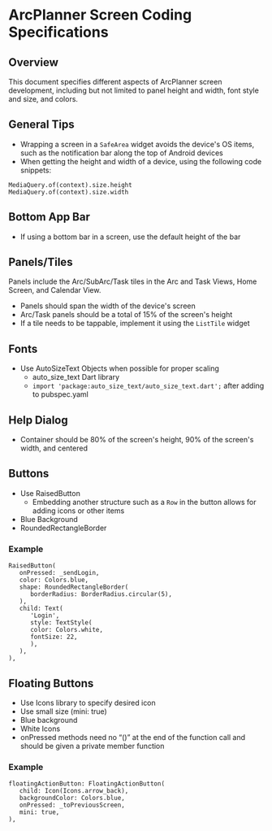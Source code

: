 # ArcPlanner Screen Coding Specifications #
## Overview ##
This document specifies different aspects of ArcPlanner screen development, including but not limited to panel height and width, font style and size, and colors.  


## General Tips ##
* Wrapping a screen in a `SafeArea` widget avoids the device's OS items, such as the notification bar along the top of Android devices
* When getting the height and width of a device, using the following code snippets:
```
MediaQuery.of(context).size.height
MediaQuery.of(context).size.width
```


## Bottom App Bar ##
* If using a bottom bar in a screen, use the default height of the bar

## Panels/Tiles ##
Panels include the Arc/SubArc/Task tiles in the Arc and Task Views, Home Screen, and Calendar View.  
* Panels should span the width of the device's screen
* Arc/Task panels should be a total of 15% of the screen's height
* If a tile needs to be tappable, implement it using the `ListTile` widget


## Fonts ##
* Use AutoSizeText Objects when possible for proper scaling
    * auto_size_text Dart library
    * `import 'package:auto_size_text/auto_size_text.dart';` after adding to pubspec.yaml

## Help Dialog ##
* Container should be 80% of the screen's height, 90% of the screen's width, and centered   


## Buttons ##
* Use RaisedButton
    * Embedding another structure such as a `Row` in the button allows for adding icons or other items
* Blue Background
* RoundedRectangleBorder
### Example ###
```
RaisedButton(
   onPressed: _sendLogin,
   color: Colors.blue,
   shape: RoundedRectangleBorder(
      borderRadius: BorderRadius.circular(5),
   ),
   child: Text(
      'Login',
      style: TextStyle(
      color: Colors.white,
      fontSize: 22,
      ),
   ),
),
```


## Floating Buttons ##
* Use Icons library to specify desired icon
* Use small size (mini: true)
* Blue background
* White Icons
* onPressed methods need no “()” at the end of the function call and should be given a private member function
### Example ###
```
floatingActionButton: FloatingActionButton(
   child: Icon(Icons.arrow_back),
   backgroundColor: Colors.blue,
   onPressed: _toPreviousScreen,
   mini: true,
),

```

